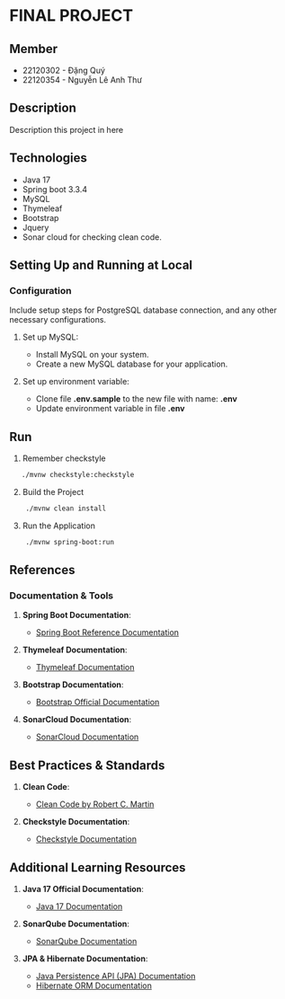 # FINAL PROJECT

## Member
- 22120302 - Đặng Quý
- 22120354 - Nguyễn Lê Anh Thư

## Description
Description this project in here

## Technologies
- Java 17
- Spring boot 3.3.4
- MySQL
- Thymeleaf
- Bootstrap
- Jquery
- Sonar cloud for checking clean code.

## Setting Up and Running at Local

### Configuration

Include setup steps for PostgreSQL database connection, and any other necessary configurations.

1. Set up MySQL:

    - Install MySQL on your system.
    - Create a new MySQL database for your application.

2. Set up environment variable:

    - Clone file **.env.sample** to the new file with name: **.env**
    - Update environment variable in file **.env**
## Run
1. Remember checkstyle
```bash
   ./mvnw checkstyle:checkstyle
```
2. Build the Project
```bash
    ./mvnw clean install  
```
3. Run the Application
```bash
    ./mvnw spring-boot:run
```

## References

### Documentation & Tools
1. **Spring Boot Documentation**:
    - [Spring Boot Reference Documentation](https://docs.spring.io/spring-boot/docs/current/reference/htmlsingle/)

2. **Thymeleaf Documentation**:
    - [Thymeleaf Documentation](https://www.thymeleaf.org/documentation.html)

3. **Bootstrap Documentation**:
    - [Bootstrap Official Documentation](https://getbootstrap.com/docs/5.3/getting-started/introduction/)

4. **SonarCloud Documentation**:
    - [SonarCloud Documentation](https://sonarcloud.io/documentation/)
## Best Practices & Standards
1. **Clean Code**:
    - [Clean Code by Robert C. Martin](https://www.amazon.com/Clean-Code-Handbook-Software-Craftsmanship/dp/0132350882)

2. **Checkstyle Documentation**:
    - [Checkstyle Documentation](https://checkstyle.sourceforge.io/)

## Additional Learning Resources
1. **Java 17 Official Documentation**:
    - [Java 17 Documentation](https://docs.oracle.com/en/java/javase/17/)

2. **SonarQube Documentation**:
    - [SonarQube Documentation](https://docs.sonarqube.org/latest/)

3. **JPA & Hibernate Documentation**:
    - [Java Persistence API (JPA) Documentation](https://www.oracle.com/java/technologies/persistence-jsp.html)
    - [Hibernate ORM Documentation](https://hibernate.org/orm/documentation/)
